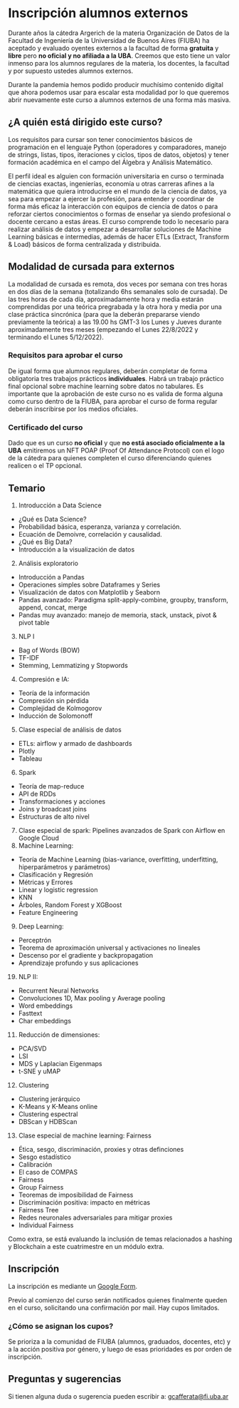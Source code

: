 # Inscripción alumnos externos

Durante años la cátedra Argerich de la materia Organización de Datos de la Facultad de Ingeniería de la Universidad de Buenos Aires (FIUBA) ha aceptado y evaluado oyentes externos a la facultad de forma **gratuita** y **libre** pero **no oficial y no afiliada a la UBA**. Creemos que esto tiene un valor inmenso para los alumnos regulares de la materia, los docentes, la facultad y por supuesto ustedes alumnos externos.

Durante la pandemia hemos podido producir muchísimo contenido digital que ahora podemos usar para escalar esta modalidad por lo que queremos abrir nuevamente este curso a alumnos externos de una forma más masiva.

## ¿A quién está dirigido este curso?

Los requisitos para cursar son tener conocimientos básicos de programación en el lenguaje Python (operadores y comparadores, manejo de strings, listas, tipos, iteraciones y ciclos, tipos de datos, objetos) y tener formación académica en el campo del Álgebra y Análisis Matemático.

El perfil ideal es alguien con formación universitaria en curso o terminada de ciencias exactas, ingenierías, economía u otras carreras afines a la matemática que quiera introducirse en el mundo de la ciencia de datos, ya sea para empezar a ejercer la profesión, para entender y coordinar de forma más eficaz la interacción con equipos de ciencia de datos o para reforzar ciertos conocimientos o formas de enseñar ya siendo profesional o docente cercano a estas áreas. El curso comprende todo lo necesario para realizar análisis de datos y empezar a desarrollar soluciones de Machine Learning básicas e intermedias, además de hacer ETLs (Extract, Transform & Load) básicos de forma centralizada y distribuida.

## Modalidad de cursada para externos

La modalidad de cursada es remota, dos veces por semana con tres horas en dos días de la semana (totalizando 6hs semanales solo de cursada). De las tres horas de cada día, aproximadamente hora y media estarán comprendidas por una teórica pregrabada y la otra hora y media por una clase práctica sincrónica (para que la deberán prepararse viendo previamente la teórica) a las 19.00 hs GMT-3 los Lunes y Jueves durante aproximadamente tres meses (empezando el Lunes 22/8/2022 y terminando el Lunes 5/12/2022).

### Requisitos para aprobar el curso

De igual forma que alumnos regulares, deberán completar de forma obligatoria tres trabajos prácticos **individuales**. Habrá un trabajo práctico final opcional sobre machine learning sobre datos no tabulares. Es importante que la aprobación de este curso no es valida de forma alguna como curso dentro de la FIUBA, para aprobar el curso de forma regular deberán inscribirse por los medios oficiales.

### Certificado del curso

Dado que es un curso **no oficial** y que **no está asociado oficialmente a la UBA** emitiremos un NFT POAP (Proof Of Attendance Protocol) con el logo de la cátedra para quienes completen el curso diferenciando quienes realicen o el TP opcional.

## Temario

1. Introducción a Data Science
  * ¿Qué es Data Science?
  * Probabilidad básica, esperanza, varianza y correlación.
  * Ecuación de Demoivre, correlación y causalidad.
  * ¿Qué es Big Data?
  * Introducción a la visualización de datos
2. Análisis exploratorio
  * Introducción a Pandas
  * Operaciones simples sobre Dataframes y Series
  * Visualización de datos con Matplotlib y Seaborn
  * Pandas avanzado: Paradigma split-apply-combine, groupby, transform, append, concat, merge
  * Pandas muy avanzado: manejo de memoria, stack, unstack, pivot & pivot table
3. NLP I
  * Bag of Words (BOW)
  * TF-IDF
  * Stemming, Lemmatizing y Stopwords
4. Compresión e IA:
  * Teoría de la información
  * Compresión sin pérdida
  * Complejidad de Kolmogorov
  * Inducción de Solomonoff
5. Clase especial de análisis de datos
  * ETLs: airflow y armado de dashboards
  * Plotly
  * Tableau
6. Spark
  * Teoría de map-reduce
  * API de RDDs
  * Transformaciones y acciones
  * Joins y broadcast joins
  * Estructuras de alto nivel
7. Clase especial de spark: Pipelines avanzados de Spark con Airflow en Google Cloud
8. Machine Learning:
  * Teoría de Machine Learning (bias-variance, overfitting, underfitting, hiperparámetros y parámetros)
  * Clasificación y Regresión
  * Métricas y Errores
  * Linear y logistic regression
  * KNN
  * Árboles, Random Forest y XGBoost
  * Feature Engineering
9. Deep Learning:
  * Perceptrón
  * Teorema de aproximación universal y activaciones no lineales
  * Descenso por el gradiente y backpropagation
  * Aprendizaje profundo y sus aplicaciones
19. NLP II:
  * Recurrent Neural Networks
  * Convoluciones 1D, Max pooling y Average pooling
  * Word embeddings
  * Fasttext
  * Char embeddings
11. Reducción de dimensiones:
  * PCA/SVD
  * LSI
  * MDS y Laplacian Eigenmaps
  * t-SNE y uMAP
12. Clustering
  * Clustering jerárquico
  * K-Means y K-Means online
  * Clustering espectral
  * DBScan y HDBScan
13. Clase especial de machine learning: Fairness
  * Ética, sesgo, discriminación, proxies y otras definciones
  * Sesgo estadístico
  * Calibración
  * El caso de COMPAS
  * Fairness
  * Group Fairness
  * Teoremas de imposibilidad de Fairness
  * Discriminación positiva: impacto en métricas
  * Fairness Tree
  * Redes neuronales adversariales para mitigar proxies
  * Individual Fairness

Como extra, se está evaluando la inclusión de temas relacionados a hashing y Blockchain a este cuatrimestre en un módulo extra.

## Inscripción

La inscripción es mediante un [Google Form](https://forms.gle/sFdN8AsNjvsnER2cA).

Previo al comienzo del curso serán notificados quienes finalmente queden en el curso, solicitando una confirmación por mail. Hay cupos limitados.

### ¿Cómo se asignan los cupos?

Se prioriza a la comunidad de FIUBA (alumnos, graduados, docentes, etc) y a la acción positiva por género, y luego de esas prioridades es por orden de inscripción.

## Preguntas y sugerencias

Si tienen alguna duda o sugerencia pueden escribir a: gcafferata@fi.uba.ar
